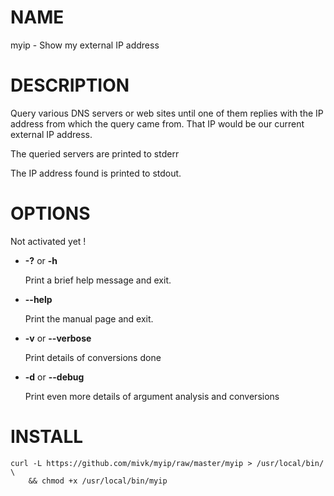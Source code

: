 # NAME

myip - Show my external IP address

# DESCRIPTION

Query various DNS servers or web sites until one of them replies with
the IP address from which the query came from. That IP would be our
current external IP address.

The queried servers are printed to stderr

The IP address found is printed to stdout.

# OPTIONS

Not activated yet !

- **-?** or **-h**

    Print a brief help message and exit.

- **--help**

    Print the manual page and exit.

- **-v** or **--verbose**

    Print details of conversions done

- **-d** or **--debug**

    Print even more details of argument analysis and conversions

# INSTALL

    curl -L https://github.com/mivk/myip/raw/master/myip > /usr/local/bin/ \
        && chmod +x /usr/local/bin/myip

